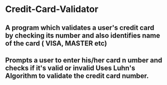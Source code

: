 # Credit-Card-Validator
A program which validates a user's credit card by checking its number and also identifies name of the card ( VISA, MASTER etc) 
---
Prompts a user to enter his/her card n umber and checks if it's valid or invalid 
Uses Luhn's Algorithm to validate the credit card number. 
---
